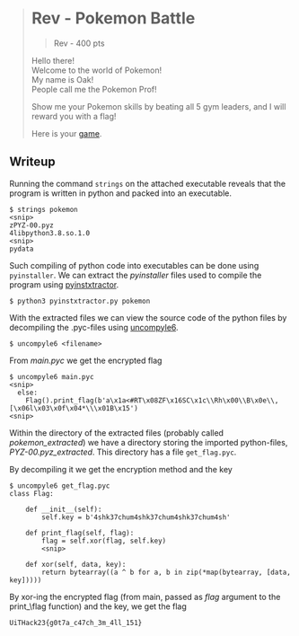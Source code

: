 > # Rev - Pokemon Battle
> > Rev - 400 pts
>
> Hello there! <br>
> Welcome to the world of Pokemon!<br>
> My name is Oak! <br>
> People call me the Pokemon Prof! <br>
>
> Show me your Pokemon skills by beating all 5 gym leaders, and I will reward you with a flag!
>
> Here is your [game](src/pokemon).

## Writeup
Running the command `strings` on the attached executable reveals that the program is written in python and packed into an executable.
```command
$ strings pokemon
<snip>
zPYZ-00.pyz
4libpython3.8.so.1.0
<snip>
pydata
```
Such compiling of python code into executables can be done using `pyinstaller`. We can extract the _pyinstaller_ files used to compile the program using [pyinstxtractor](https://github.com/extremecoders-re/pyinstxtractor).

```command
$ python3 pyinstxtractor.py pokemon
```
With the extracted files we can view the source code of the python files by decompiling the .pyc-files using [uncompyle6](https://pypi.org/project/uncompyle6/).
```command
$ uncompyle6 <filename>
```

From _main.pyc_ we get the encrypted flag
```command
$ uncompyle6 main.pyc
<snip>
  else:
    Flag().print_flag(b'a\x1a<#RT\x08ZF\x16SC\x1c\\Rh\x00\\B\x0e\\,[\x06l\x03\x0f\x04*\\\x01B\x15')
<snip>
```
Within the directory of the extracted files (probably called _pokemon_extracted_) we have a directory storing the imported python-files, _PYZ-00.pyz_extracted_. This directory has a file `get_flag.pyc`.

By decompiling it we get the encryption method and the key
```
$ uncompyle6 get_flag.pyc
class Flag:

    def __init__(self):
        self.key = b'4shk37chum4shk37chum4shk37chum4sh'

    def print_flag(self, flag):
        flag = self.xor(flag, self.key)
        <snip>

    def xor(self, data, key):
        return bytearray((a ^ b for a, b in zip(*map(bytearray, [data, key]))))
```
By xor-ing the encrypted flag (from main, passed as _flag_ argument to the print_\flag function) and the key, we get the flag
```
UiTHack23{g0t7a_c47ch_3m_4ll_151}
```
